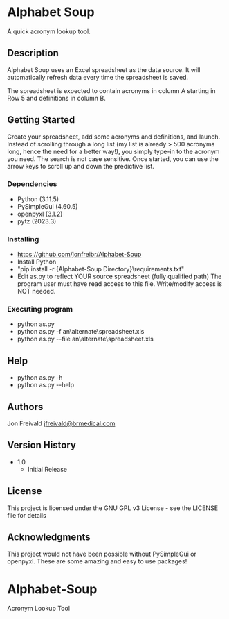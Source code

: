 # Alphabet Soup

A quick acronym lookup tool. 

## Description

Alphabet Soup uses an Excel spreadsheet as the data source. It will automatically
refresh data every time the spreadsheet is saved.

The spreadsheet is expected to contain acronyms in column A starting in Row 5 and
definitions in column B.

## Getting Started

Create your spreadsheet, add some acronyms and definitions, and launch. Instead of
scrolling through a long list (my list is already > 500 acronyms long, hence the need
for a better way!), you simply type-in to the acronym you need. The search is not
case sensitive. Once started, you can use the arrow keys to scroll up and down the
predictive list.

### Dependencies

* Python (3.11.5)
* PySimpleGui (4.60.5)
* openpyxl (3.1.2)
* pytz (2023.3)

### Installing

* https://github.com/jonfreibr/Alphabet-Soup
* Install Python
* "pip install -r {Alphabet-Soup Directory}\requirements.txt"
* Edit as.py to reflect YOUR source spreadsheet (fully qualified path)
    The program user must have read access to this file. Write/modify
    access is NOT needed.

### Executing program

* python as.py
* python as.py -f an\alternate\spreadsheet.xls
* python as.py --file an\alternate\spreadsheet.xls

## Help

* python as.py -h
* python as.py --help

## Authors

Jon Freivald
jfreivald@brmedical.com

## Version History

* 1.0
    * Initial Release

## License

This project is licensed under the GNU GPL v3 License - see the LICENSE file for details

## Acknowledgments

This project would not have been possible without PySimpleGui or openpyxl. These are some
amazing and easy to use packages!

# Alphabet-Soup
 Acronym Lookup Tool
